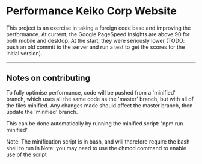
# Performance Keiko Corp Website

This project is an exercise in taking a foreign code base and improving the performance. At current, the Google PageSpeed Insights are above 90 for both mobile and desktop. At the start, they were seriously lower (TODO: push an old commit to the server and run a test to get the scores for the initial version).

---

## Notes on contributing

To fully optimise performance, code will be pushed from a 'minified' branch, which uses all the same code as the 'master' branch, but with all of the files minified. Any changes made should affect the master branch, then update the 'minified' branch.

This can be done automatically by running the minified script: 'npm run minified'

Note: The minification script is in bash, and will therefore require the bash shell to run in
Note: you may need to use the chmod command to enable use of the script

